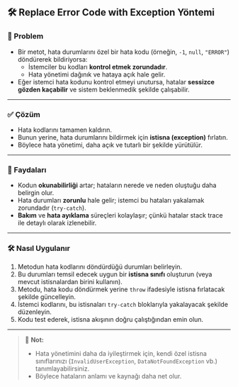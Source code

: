 ## 🛠 Replace Error Code with Exception Yöntemi

### 🐞 Problem
- Bir metot, hata durumlarını özel bir hata kodu (örneğin, `-1`, `null`, `"ERROR"`) döndürerek bildiriyorsa:
  - İstemciler bu kodları **kontrol etmek zorundadır**.
  - Hata yönetimi dağınık ve hataya açık hale gelir.
- Eğer istemci hata kodunu kontrol etmeyi unutursa, hatalar **sessizce gözden kaçabilir** ve sistem beklenmedik şekilde çalışabilir.

---

### ✅ Çözüm
- Hata kodlarını tamamen kaldırın.
- Bunun yerine, hata durumlarını bildirmek için **istisna (exception)** fırlatın.
- Böylece hata yönetimi, daha açık ve tutarlı bir şekilde yürütülür.

---

### 🌱 Faydaları
- Kodun **okunabilirliği** artar; hataların nerede ve neden oluştuğu daha belirgin olur.
- Hata durumları **zorunlu** hale gelir; istemci bu hataları yakalamak zorundadır (`try-catch`).
- **Bakım** ve **hata ayıklama** süreçleri kolaylaşır; çünkü hatalar stack trace ile detaylı olarak izlenebilir.

---

### 🛠️ Nasıl Uygulanır
1. Metodun hata kodlarını döndürdüğü durumları belirleyin.
2. Bu durumları temsil edecek uygun bir **istisna sınıfı** oluşturun (veya mevcut istisnalardan birini kullanın).
3. Metodu, hata kodu döndürmek yerine `throw` ifadesiyle istisna fırlatacak şekilde güncelleyin.
4. İstemci kodlarını, bu istisnaları `try-catch` bloklarıyla yakalayacak şekilde düzenleyin.
5. Kodu test ederek, istisna akışının doğru çalıştığından emin olun.

---

> 📌 **Not:**  
> - Hata yönetimini daha da iyileştirmek için, kendi özel istisna sınıflarınızı (`InvalidUserException`, `DataNotFoundException` vb.) tanımlayabilirsiniz.
> - Böylece hataların anlamı ve kaynağı daha net olur.
